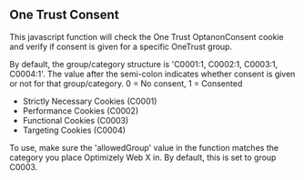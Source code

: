## One Trust Consent
This javascript function will check the One Trust OptanonConsent cookie and verify if consent is given for a specific OneTrust group.

By default, the group/category structure is 'C0001:1, C0002:1, C0003:1, C0004:1'. The value after the semi-colon indicates whether consent is given or not for that group/category. 0 = No consent, 1 = Consented

- Strictly Necessary Cookies (C0001)
- Performance Cookies (C0002)
- Functional Cookies (C0003)
- Targeting Cookies (C0004)

To use, make sure the 'allowedGroup' value in the function matches the category you place Optimizely Web X in. By default, this is set to group C0003.
